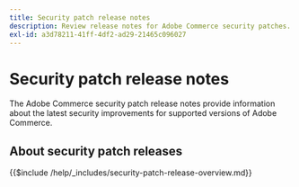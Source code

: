 ```yaml
---
title: Security patch release notes
description: Review release notes for Adobe Commerce security patches.
exl-id: a3d78211-41ff-4df2-ad29-21465c096027
---
```


# Security patch release notes

The Adobe Commerce security patch release notes provide information about the latest security improvements for supported versions of Adobe Commerce.

## About security patch releases

{{$include /help/_includes/security-patch-release-overview.md}}
